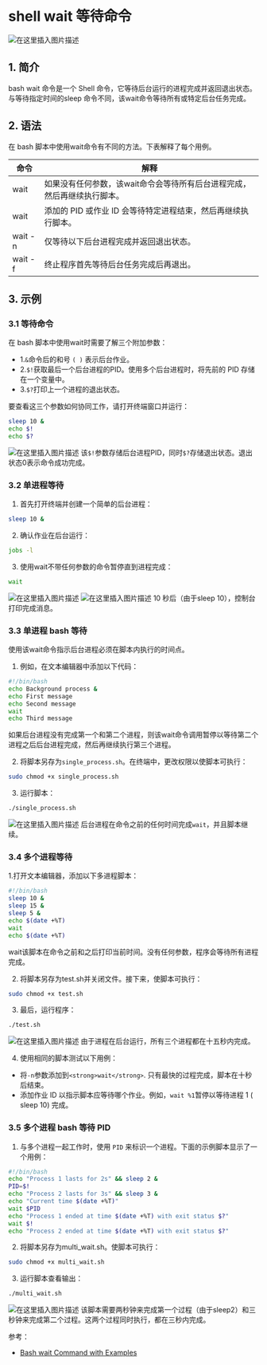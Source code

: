 #  shell wait 等待命令
![在这里插入图片描述](https://i-blog.csdnimg.cn/blog_migrate/0bbbbc8e2dc5aafcf4306114e24340fa.png)




## 1. 简介
bash wait 命令是一个 Shell 命令，它等待后台运行的进程完成并返回退出状态。与等待指定时间的sleep 命令不同，该wait命令等待所有或特定后台任务完成。

## 2. 语法
在 bash 脚本中使用wait命令有不同的方法。下表解释了每个用例。

|命令|	解释|
|--|--|
|wait	|如果没有任何参数，该wait命令会等待所有后台进程完成，然后再继续执行脚本。
|wait <process or job ID>	|添加的 PID 或作业 ID 会等待特定进程结束，然后再继续执行脚本。
|wait -n	|仅等待以下后台进程完成并返回退出状态。
|wait -f	|终止程序首先等待后台任务完成后再退出。

##  3. 示例
### 3.1 等待命令
在 bash 脚本中使用wait时需要了解三个附加参数：

 - 1.`&`命令后的和号 `( )` 表示后台作业。
 - 2.`$!`获取最后一个后台进程的PID。使用多个后台进程时，将先前的 PID 存储在一个变量中。
 - 3.`$?`打印上一个进程的退出状态。

要查看这三个参数如何协同工作，请打开终端窗口并运行：

```bash
sleep 10 &
echo $!
echo $?
```
![在这里插入图片描述](https://i-blog.csdnimg.cn/blog_migrate/0a625e74daa9cd7480efe038f3581c34.png)
该`$!`参数存储后台进程PID，同时`$?`存储退出状态。退出状态0表示命令成功完成。

### 3.2 单进程等待
1. 首先打开终端并创建一个简单的后台进程：

```bash
sleep 10 &
```
2. 确认作业在后台运行：

```bash
jobs -l
```
3. 使用wait不带任何参数的命令暂停直到进程完成：

```bash
wait
```
![在这里插入图片描述](https://i-blog.csdnimg.cn/blog_migrate/07b4f19a746f62c8b06614805a919c01.png)
![在这里插入图片描述](https://i-blog.csdnimg.cn/blog_migrate/b6f1afb7614ac416a3e65a0450f01348.png)
10 秒后（由于sleep 10），控制台打印完成消息。

### 3.3 单进程 bash 等待
使用该wait命令指示后台进程必须在脚本内执行的时间点。

1. 例如，在文本编辑器中添加以下代码：

```bash
#!/bin/bash
echo Background process &
echo First message
echo Second message
wait
echo Third message
```
如果后台进程没有完成第一个和第二个进程，则该wait命令调用暂停以等待第二个进程之后后台进程完成，然后再继续执行第三个进程。

2. 将脚本另存为`single_process.sh`。在终端中，更改权限以使脚本可执行：

```bash
sudo chmod +x single_process.sh
```
3. 运行脚本：

```bash
./single_process.sh
```
![在这里插入图片描述](https://i-blog.csdnimg.cn/blog_migrate/7a631781d057097c9ba9b8e88f78b4ed.png)
后台进程在命令之前的任何时间完成`wait`，并且脚本继续。

### 3.4 多个进程等待
1.打开文本编辑器，添加以下多进程脚本：

```bash
#!/bin/bash
sleep 10 &
sleep 15 &
sleep 5 &
echo $(date +%T)
wait 
echo $(date +%T)
```
wait该脚本在命令之前和之后打印当前时间。没有任何参数，程序会等待所有进程完成。

2. 将脚本另存为test.sh并关闭文件。接下来，使脚本可执行：

```bash
sudo chmod +x test.sh
```

3. 最后，运行程序：

```bash
./test.sh
```
![在这里插入图片描述](https://i-blog.csdnimg.cn/blog_migrate/5d29595324d4ffd84691c44a511ef6bf.png)
由于进程在后台运行，所有三个进程都在十五秒内完成。

4. 使用相同的脚本测试以下用例：

- 将`-n`参数添加到`<strong>wait</strong>`. 只有最快的过程完成，脚本在十秒后结束。
- 添加作业 ID 以指示脚本应等待哪个作业。例如，`wait %1`暂停以等待进程 1 ( sleep 10) 完成。

### 3.5 多个进程 bash 等待 PID 
1. 与多个进程一起工作时，使用 `PID` 来标识一个进程。下面的示例脚本显示了一个用例：

```bash
#!/bin/bash
echo "Process 1 lasts for 2s" && sleep 2 &
PID=$!
echo "Process 2 lasts for 3s" && sleep 3 &
echo "Current time $(date +%T)"
wait $PID
echo "Process 1 ended at time $(date +%T) with exit status $?"
wait $!
echo "Process 2 ended at time $(date +%T) with exit status $?"
```
2. 将脚本另存为multi_wait.sh。使脚本可执行：

```bash
sudo chmod +x multi_wait.sh
```

3. 运行脚本查看输出：

```bash
./multi_wait.sh
```
![在这里插入图片描述](https://i-blog.csdnimg.cn/blog_migrate/50a7fdd15f10615c7534f7adb6bb5095.png)
该脚本需要两秒钟来完成第一个过程（由于sleep2）和三秒钟来完成第二个过程。这两个过程同时执行，都在三秒内完成。

参考：
- [Bash wait Command with Examples](https://phoenixnap.com/kb/bash-wait-command)
